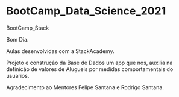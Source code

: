 <h1>  BootCamp_Data_Science_2021 </h1>
BootCamp_Stack


Bom Dia.

Aulas desenvolvidas com a StackAcademy.

Projeto e construçâo da Base de Dados um app que nos, auxilia na definicão de valores de Alugueis por medidas comportamentais do usuarios.

Agradecimento ao Mentores Felipe Santana e Rodrigo Santana.



